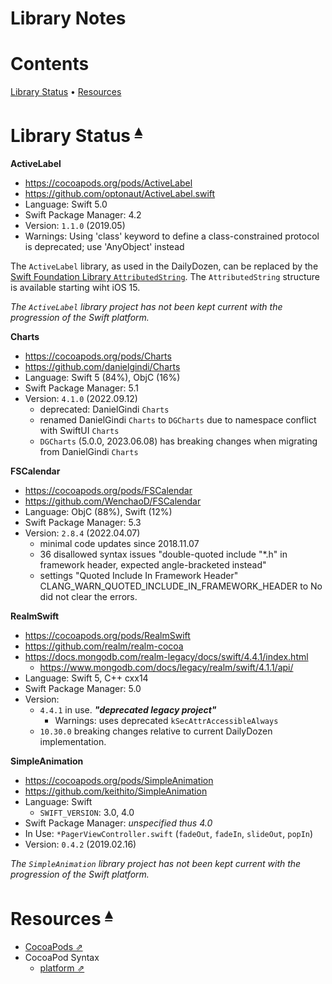 # Library Notes

# Contents <a id="contents"></a>
[Library Status](#library-status-) •
[Resources](#resources-)

# Library Status <a id="library-status-"></a><sup>[▴](#contents)</sup>

**ActiveLabel**

* <https://cocoapods.org/pods/ActiveLabel>
* <https://github.com/optonaut/ActiveLabel.swift>
* Language: Swift 5.0
* Swift Package Manager: 4.2
* Version: `1.1.0` (2019.05)
* Warnings: Using 'class' keyword to define a class-constrained protocol is deprecated; use 'AnyObject' instead

The `ActiveLabel` library, as used in the DailyDozen, can be replaced by the [Swift Foundation Library `AttributedString`](https://developer.apple.com/documentation/foundation/attributedstring).  The `AttributedString` structure is available starting wiht iOS 15.

_The `ActiveLabel` library project has not been kept current with the progression of the Swift platform._

**Charts**

* <https://cocoapods.org/pods/Charts>
* <https://github.com/danielgindi/Charts>
* Language: Swift 5 (84%), ObjC (16%)
* Swift Package Manager: 5.1
* Version: `4.1.0` (2022.09.12)
    - deprecated: DanielGindi `Charts` 
    - renamed DanielGindi `Charts` to `DGCharts` due to namespace conflict with SwiftUI `Charts`
    - `DGCharts` (5.0.0, 2023.06.08) has breaking changes when migrating from DanielGindi `Charts`

**FSCalendar**

* <https://cocoapods.org/pods/FSCalendar>
* <https://github.com/WenchaoD/FSCalendar>
* Language: ObjC (88%), Swift (12%) 
* Swift Package Manager: 5.3
* Version: `2.8.4` (2022.04.07)
    - minimal code updates since 2018.11.07
    - 36 disallowed syntax issues "double-quoted include "*.h" in framework header, expected angle-bracketed instead"
    - settings "Quoted Include In Framework Header" CLANG_WARN_QUOTED_INCLUDE_IN_FRAMEWORK_HEADER to No did not clear the errors.

**RealmSwift**

* <https://cocoapods.org/pods/RealmSwift>
* <https://github.com/realm/realm-cocoa>
* <https://docs.mongodb.com/realm-legacy/docs/swift/4.4.1/index.html>
    * <https://www.mongodb.com/docs/legacy/realm/swift/4.1.1/api/>
* Language: Swift 5, C++ cxx14
* Swift Package Manager: 5.0
* Version:
    * `4.4.1` in use. _**"deprecated legacy project"**_
        * Warnings: uses deprecated `kSecAttrAccessibleAlways`
    * `10.30.0` breaking changes relative to current DailyDozen implementation.

**SimpleAnimation**

* <https://cocoapods.org/pods/SimpleAnimation>
* <https://github.com/keithito/SimpleAnimation>
* Language: Swift
    * `SWIFT_VERSION`: 3.0, 4.0
* Swift Package Manager: _unspecified thus 4.0_
* In Use: `*PagerViewController.swift` (`fadeOut`, `fadeIn`, `slideOut`, `popIn`)
* Version: `0.4.2` (2019.02.16)

_The `SimpleAnimation` library project has not been kept current with the progression of the Swift platform._

# Resources <a id="resources-"></a><sup>[▴](#contents)</sup>

* [CocoaPods ⇗](https://cocoapods.org/)
* CocoaPod Syntax
    * [platform ⇗](https://guides.cocoapods.org/syntax/podfile.html#platform)